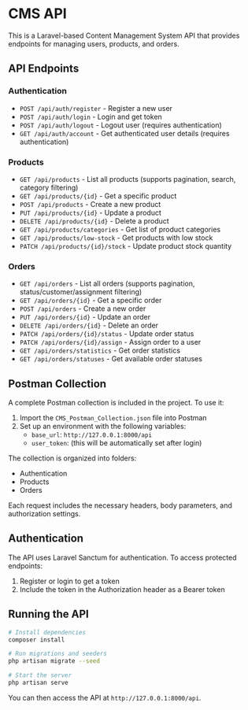 # CMS API

This is a Laravel-based Content Management System API that provides endpoints for managing users, products, and orders.

## API Endpoints

### Authentication

- `POST /api/auth/register` - Register a new user
- `POST /api/auth/login` - Login and get token
- `POST /api/auth/logout` - Logout user (requires authentication)
- `GET /api/auth/account` - Get authenticated user details (requires authentication)

### Products

- `GET /api/products` - List all products (supports pagination, search, category filtering)
- `GET /api/products/{id}` - Get a specific product
- `POST /api/products` - Create a new product
- `PUT /api/products/{id}` - Update a product
- `DELETE /api/products/{id}` - Delete a product
- `GET /api/products/categories` - Get list of product categories
- `GET /api/products/low-stock` - Get products with low stock
- `PATCH /api/products/{id}/stock` - Update product stock quantity

### Orders

- `GET /api/orders` - List all orders (supports pagination, status/customer/assignment filtering)
- `GET /api/orders/{id}` - Get a specific order
- `POST /api/orders` - Create a new order
- `PUT /api/orders/{id}` - Update an order
- `DELETE /api/orders/{id}` - Delete an order
- `PATCH /api/orders/{id}/status` - Update order status
- `PATCH /api/orders/{id}/assign` - Assign order to a user
- `GET /api/orders/statistics` - Get order statistics
- `GET /api/orders/statuses` - Get available order statuses

## Postman Collection

A complete Postman collection is included in the project. To use it:

1. Import the `CMS_Postman_Collection.json` file into Postman
2. Set up an environment with the following variables:
   - `base_url`: `http://127.0.0.1:8000/api`
   - `user_token`: (this will be automatically set after login)

The collection is organized into folders:
- Authentication
- Products
- Orders

Each request includes the necessary headers, body parameters, and authorization settings.

## Authentication

The API uses Laravel Sanctum for authentication. To access protected endpoints:

1. Register or login to get a token
2. Include the token in the Authorization header as a Bearer token

## Running the API

```bash
# Install dependencies
composer install

# Run migrations and seeders
php artisan migrate --seed

# Start the server
php artisan serve
```

You can then access the API at `http://127.0.0.1:8000/api`.
